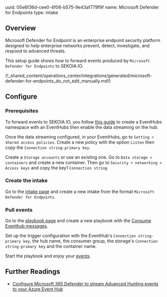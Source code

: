 uuid: 05e6f36d-cee0-4f06-b575-9e43af779f9f
name: Microsoft Defender for Endpoints
type: intake

## Overview

Microsoft Defender for Endpoint is an enterprise endpoint security platform designed to help enterprise networks prevent, detect, investigate, and respond to advanced threats.

This setup guide shows how to forward events produced by `Microsoft Defender for Endpoints` to SEKOIA.IO.

{!_shared_content/operations_center/integrations/generated/microsoft-defender-for-endpoints_do_not_edit_manually.md!}

## Configure

### Prerequisites

To forward events to SEKOIA.IO, you follow [this guide](https://docs.microsoft.com/en-us/microsoft-365/security/defender/streaming-api-event-hub) to create a EventHubs namespace with an EventHubs then enable the data streaming on the hub.

Once the data streaming configured, in your EventHubs, go to `Setting > Shared access policies`.
Create a new policy with the option `Listen` then copy the `Connection string-primary key`.

Create a `Storage accounts` or use an existing one. Go to `Data storage > containers` and create a new container.
Then go to `Security + networking > Access keys` and copy the key1 `Connection string`

### Create the intake

Go to the [intake page](https://app.sekoia.io/operations/intakes) and create a new intake from the format `Microsoft Defender for Endpoints`.

### Pull events

Go to the [playbook page](https://app.sekoia.io/operations/playbooks) and create a new playbook with the [Consume Eventhub messages](../../../../automate/library/microsoft-azure.md#consume-eventhub-messages). 

Set up the trigger configuration with the EventHub's `Connection string-primary key`, the hub name, the consumer group, the storage's `Connection string-primary key` and the container name.

Start the playbook and enjoy your [events](https://app.sekoia.io/operations/events).


## Further Readings

- [Configure Microsoft 365 Defender to stream Advanced Hunting events to your Azure Event Hub](https://docs.microsoft.com/en-us/microsoft-365/security/defender/streaming-api-event-hub)
